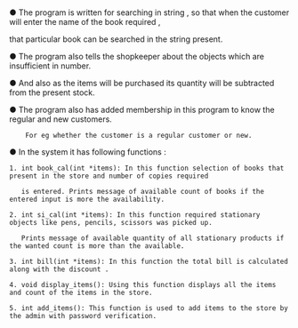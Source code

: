 #

● The program is written for searching in string , so that when the customer will enter the name of the book required ,

that particular book can be searched in the string present.

● The program also tells the shopkeeper about the objects which are insufficient in number.

● And also as the items will be purchased its quantity will be subtracted from the present stock.

● The program also has added membership in this program to know the regular and new customers.

        For eg whether the customer is a regular customer or new.

● In the system it has following functions :

    1. int book_cal(int *items): In this function selection of books that present in the store and number of copies required

       is entered. Prints message of available count of books if the entered input is more the availability.

    2. int si_cal(int *items): In this function required stationary objects like pens, pencils, scissors was picked up.

       Prints message of available quantity of all stationary products if the wanted count is more than the available.

    3. int bill(int *items): In this function the total bill is calculated along with the discount .

    4. void display_items(): Using this function displays all the items and count of the items in the store.

    5. int add_items(): This function is used to add items to the store by the admin with password verification.



